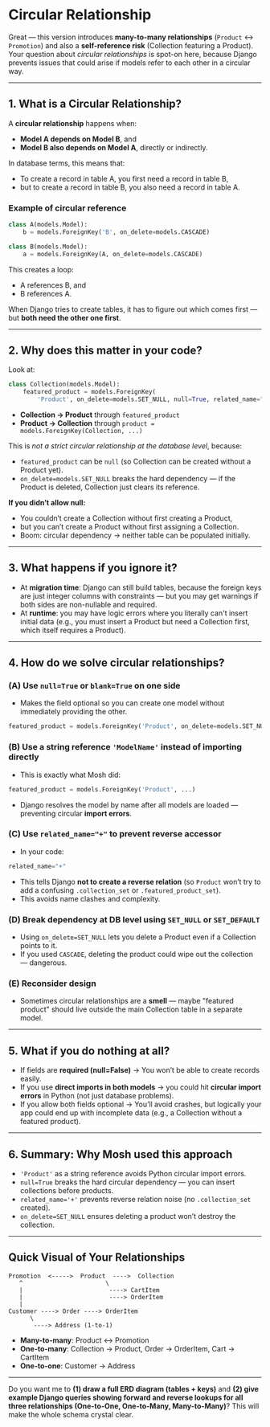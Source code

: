 # Circular Relationship

Great — this version introduces **many-to-many relationships** (`Product` ↔ `Promotion`) and also a **self-reference risk** (Collection featuring a Product). Your question about _circular relationships_ is spot-on here, because Django prevents issues that could arise if models refer to each other in a circular way.

---

## **1. What is a Circular Relationship?**

A **circular relationship** happens when:

- **Model A depends on Model B**, and
- **Model B also depends on Model A**,
  directly or indirectly.

In database terms, this means that:

- To create a record in table A, you first need a record in table B,
- but to create a record in table B, you also need a record in table A.

### **Example of circular reference**

```python
class A(models.Model):
    b = models.ForeignKey('B', on_delete=models.CASCADE)

class B(models.Model):
    a = models.ForeignKey(A, on_delete=models.CASCADE)
```

This creates a loop:

- A references B, and
- B references A.

When Django tries to create tables, it has to figure out which comes first — but **both need the other one first**.

---

## **2. Why does this matter in your code?**

Look at:

```python
class Collection(models.Model):
    featured_product = models.ForeignKey(
        'Product', on_delete=models.SET_NULL, null=True, related_name="+")
```

- **Collection → Product** through `featured_product`
- **Product → Collection** through `product = models.ForeignKey(Collection, ...)`

This is _not a strict circular relationship at the database level_, because:

- `featured_product` can be `null` (so Collection can be created without a Product yet).
- `on_delete=models.SET_NULL` breaks the hard dependency — if the Product is deleted, Collection just clears its reference.

**If you didn’t allow null:**

- You couldn’t create a Collection without first creating a Product,
- but you can’t create a Product without first assigning a Collection.
- Boom: circular dependency → neither table can be populated initially.

---

## **3. What happens if you ignore it?**

- At **migration time**: Django can still build tables, because the foreign keys are just integer columns with constraints — but you may get warnings if both sides are non-nullable and required.
- At **runtime**: you may have logic errors where you literally can't insert initial data (e.g., you must insert a Product but need a Collection first, which itself requires a Product).

---

## **4. How do we solve circular relationships?**

### **(A) Use `null=True` or `blank=True` on one side**

- Makes the field optional so you can create one model without immediately providing the other.

```python
featured_product = models.ForeignKey('Product', on_delete=models.SET_NULL, null=True)
```

### **(B) Use a string reference `'ModelName'` instead of importing directly**

- This is exactly what Mosh did:

```python
featured_product = models.ForeignKey('Product', ...)
```

- Django resolves the model by name after all models are loaded — preventing circular **import errors**.

### **(C) Use `related_name="+"` to prevent reverse accessor**

- In your code:

```python
related_name="+"
```

- This tells Django **not to create a reverse relation** (so `Product` won’t try to add a confusing `.collection_set` or `.featured_product_set`).
- This avoids name clashes and complexity.

### **(D) Break dependency at DB level using `SET_NULL` or `SET_DEFAULT`**

- Using `on_delete=SET_NULL` lets you delete a Product even if a Collection points to it.
- If you used `CASCADE`, deleting the product could wipe out the collection — dangerous.

### **(E) Reconsider design**

- Sometimes circular relationships are a **smell** — maybe "featured product" should live outside the main Collection table in a separate model.

---

## **5. What if you do nothing at all?**

- If fields are **required (null=False)** → You won’t be able to create records easily.
- If you use **direct imports in both models** → you could hit **circular import errors** in Python (not just database problems).
- If you allow both fields optional → You’ll avoid crashes, but logically your app could end up with incomplete data (e.g., a Collection without a featured product).

---

## **6. Summary: Why Mosh used this approach**

- `'Product'` as a string reference avoids Python circular import errors.
- `null=True` breaks the hard circular dependency — you can insert collections before products.
- `related_name='+'` prevents reverse relation noise (no `.collection_set` created).
- `on_delete=SET_NULL` ensures deleting a product won’t destroy the collection.

---

## **Quick Visual of Your Relationships**

```
Promotion  <----->  Product  ---->  Collection
   ^                       \
   |                        ----> CartItem
   |                        ----> OrderItem
   |
Customer ----> Order ----> OrderItem
      \
       ----> Address (1-to-1)
```

- **Many-to-many**: Product ↔ Promotion
- **One-to-many**: Collection → Product, Order → OrderItem, Cart → CartItem
- **One-to-one**: Customer → Address

---

Do you want me to **(1) draw a full ERD diagram (tables + keys)** and **(2) give example Django queries showing forward and reverse lookups for all three relationships (One-to-One, One-to-Many, Many-to-Many)**?
This will make the whole schema crystal clear.
